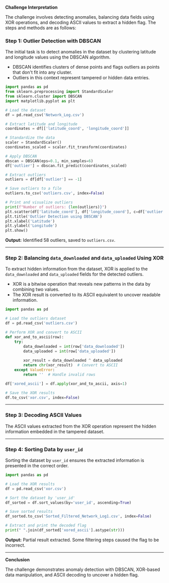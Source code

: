 **Challenge Interpretation**  

The challenge involves detecting anomalies, balancing data fields using XOR operations, and decoding ASCII values to extract a hidden flag. The steps and methods are as follows:  


### Step 1: Outlier Detection with DBSCAN  

The initial task is to detect anomalies in the dataset by clustering latitude and longitude values using the DBSCAN algorithm.  

- DBSCAN identifies clusters of dense points and flags outliers as points that don't fit into any cluster.  
- Outliers in this context represent tampered or hidden data entries.  

```python
import pandas as pd
from sklearn.preprocessing import StandardScaler
from sklearn.cluster import DBSCAN
import matplotlib.pyplot as plt

# Load the dataset
df = pd.read_csv('Network_Log.csv')

# Extract latitude and longitude
coordinates = df[['latitude_coord', 'longitude_coord']]

# Standardize the data
scaler = StandardScaler()
coordinates_scaled = scaler.fit_transform(coordinates)

# Apply DBSCAN
dbscan = DBSCAN(eps=0.1, min_samples=6)
df['outlier'] = dbscan.fit_predict(coordinates_scaled)

# Extract outliers
outliers = df[df['outlier'] == -1]

# Save outliers to a file
outliers.to_csv('outliers.csv', index=False)

# Print and visualize outliers
print(f"Number of outliers: {len(outliers)}")
plt.scatter(df['latitude_coord'], df['longitude_coord'], c=df['outlier'], cmap='coolwarm', marker='o')
plt.title('Outlier Detection using DBSCAN')
plt.xlabel('Latitude')
plt.ylabel('Longitude')
plt.show()
```  

**Output:** Identified 58 outliers, saved to `outliers.csv`.  

---

### Step 2: Balancing `data_downloaded` and `data_uploaded` Using XOR  

To extract hidden information from the dataset, XOR is applied to the `data_downloaded` and `data_uploaded` fields for the detected outliers.  

- XOR is a bitwise operation that reveals new patterns in the data by combining two values.  
- The XOR result is converted to its ASCII equivalent to uncover readable information.  

```python
import pandas as pd

# Load the outliers dataset
df = pd.read_csv('outliers.csv')

# Perform XOR and convert to ASCII
def xor_and_to_ascii(row):
    try:
        data_downloaded = int(row['data_downloaded'])
        data_uploaded = int(row['data_uploaded'])
        
        xor_result = data_downloaded ^ data_uploaded
        return chr(xor_result)  # Convert to ASCII
    except ValueError:
        return ''  # Handle invalid rows

df['xored_ascii'] = df.apply(xor_and_to_ascii, axis=1)

# Save the XOR results
df.to_csv('xor.csv', index=False)
```  

---

### Step 3: Decoding ASCII Values  

The ASCII values extracted from the XOR operation represent the hidden information embedded in the tampered dataset.  

---

### Step 4: Sorting Data by `user_id`  

Sorting the dataset by `user_id` ensures the extracted information is presented in the correct order.  

```python
import pandas as pd

# Load the XOR results
df = pd.read_csv('xor.csv')

# Sort the dataset by 'user_id'
df_sorted = df.sort_values(by='user_id', ascending=True)

# Save sorted results
df_sorted.to_csv('Sorted_Filtered_Network_Log1.csv', index=False)

# Extract and print the decoded flag
print(" ".join(df_sorted['xored_ascii'].astype(str)))
```  

**Output:** Partial result extracted. Some filtering steps caused the flag to be incorrect.  

---

**Conclusion**  

The challenge demonstrates anomaly detection with DBSCAN, XOR-based data manipulation, and ASCII decoding to uncover a hidden flag.
